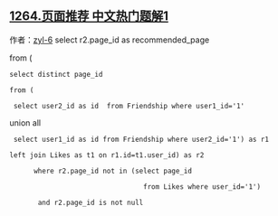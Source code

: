 ## [1264.页面推荐 中文热门题解1](https://leetcode.cn/problems/page-recommendations/solutions/100000/ti-jiao-zhi-hou-yu-qi-jie-guo-wei-kong-dan-zi-ji-d)

作者：[zyl-6](https://leetcode.cn/u/zyl-6)
select r2.page_id as recommended_page
 from (
    select distinct page_id 
    from (
     select user2_id as id  from Friendship where user1_id='1'
union all 
     select user1_id as id from Friendship where user2_id='1') as r1 
    left join Likes as t1 on r1.id=t1.user_id) as r2  
          where r2.page_id not in (select page_id
                                     from Likes where user_id='1') 
           and r2.page_id is not null